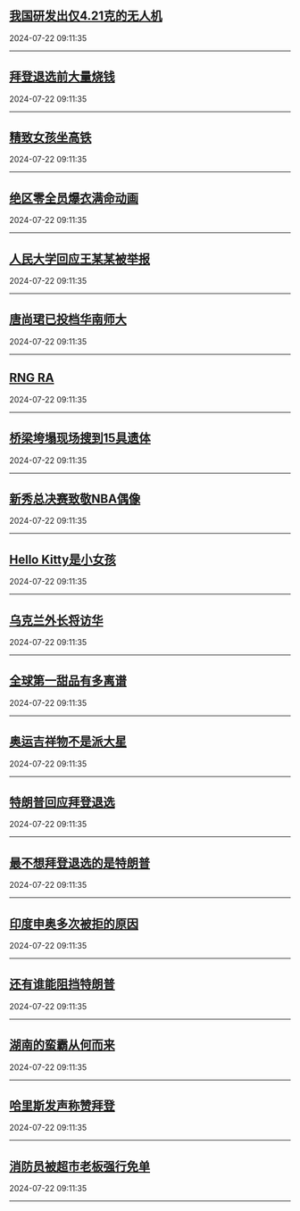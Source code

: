 ## [我国研发出仅4.21克的无人机](https://search.bilibili.com/all?vt=36849326&keyword=%E6%88%91%E5%9B%BD%E7%A0%94%E5%8F%91%E5%87%BA%E4%BB%854.21%E5%85%8B%E7%9A%84%E6%97%A0%E4%BA%BA%E6%9C%BA&order=click)

2024-07-22 09:11:35

---
## [拜登退选前大量烧钱](https://search.bilibili.com/all?vt=36849326&keyword=%E6%8B%9C%E7%99%BB%E9%80%80%E9%80%89%E5%89%8D%E5%A4%A7%E9%87%8F%E7%83%A7%E9%92%B1&order=click)

2024-07-22 09:11:35

---
## [精致女孩坐高铁](https://search.bilibili.com/all?vt=36849326&keyword=%E7%B2%BE%E8%87%B4%E5%A5%B3%E5%AD%A9%E5%9D%90%E9%AB%98%E9%93%81&order=click)

2024-07-22 09:11:35

---
## [绝区零全员爆衣满命动画](https://search.bilibili.com/all?vt=36849326&keyword=%E7%BB%9D%E5%8C%BA%E9%9B%B6%E5%85%A8%E5%91%98%E7%88%86%E8%A1%A3%E6%BB%A1%E5%91%BD%E5%8A%A8%E7%94%BB&order=click)

2024-07-22 09:11:35

---
## [人民大学回应王某某被举报](https://search.bilibili.com/all?vt=36849326&keyword=%E4%BA%BA%E6%B0%91%E5%A4%A7%E5%AD%A6%E5%9B%9E%E5%BA%94%E7%8E%8B%E6%9F%90%E6%9F%90%E8%A2%AB%E4%B8%BE%E6%8A%A5&order=click)

2024-07-22 09:11:35

---
## [唐尚珺已投档华南师大](https://search.bilibili.com/all?vt=36849326&keyword=%E5%94%90%E5%B0%9A%E7%8F%BA%E5%B7%B2%E6%8A%95%E6%A1%A3%E5%8D%8E%E5%8D%97%E5%B8%88%E5%A4%A7&order=click)

2024-07-22 09:11:35

---
## [RNG RA](https://search.bilibili.com/all?vt=36849326&keyword=RNG+RA&order=click)

2024-07-22 09:11:35

---
## [桥梁垮塌现场搜到15具遗体](https://search.bilibili.com/all?vt=36849326&keyword=%E6%A1%A5%E6%A2%81%E5%9E%AE%E5%A1%8C%E7%8E%B0%E5%9C%BA%E6%90%9C%E5%88%B015%E5%85%B7%E9%81%97%E4%BD%93&order=click)

2024-07-22 09:11:35

---
## [新秀总决赛致敬NBA偶像](https://search.bilibili.com/all?vt=36849326&keyword=%E6%96%B0%E7%A7%80%E6%80%BB%E5%86%B3%E8%B5%9B%E8%87%B4%E6%95%ACNBA%E5%81%B6%E5%83%8F&order=click)

2024-07-22 09:11:35

---
## [Hello Kitty是小女孩](https://search.bilibili.com/all?vt=36849326&keyword=Hello+Kitty%E6%98%AF%E5%B0%8F%E5%A5%B3%E5%AD%A9&order=click)

2024-07-22 09:11:35

---
## [乌克兰外长将访华](https://search.bilibili.com/all?vt=36849326&keyword=%E4%B9%8C%E5%85%8B%E5%85%B0%E5%A4%96%E9%95%BF%E5%B0%86%E8%AE%BF%E5%8D%8E&order=click)

2024-07-22 09:11:35

---
## [全球第一甜品有多离谱](https://search.bilibili.com/all?vt=36849326&keyword=%E5%85%A8%E7%90%83%E7%AC%AC%E4%B8%80%E7%94%9C%E5%93%81%E6%9C%89%E5%A4%9A%E7%A6%BB%E8%B0%B1&order=click)

2024-07-22 09:11:35

---
## [奥运吉祥物不是派大星](https://search.bilibili.com/all?vt=36849326&keyword=%E5%A5%A5%E8%BF%90%E5%90%89%E7%A5%A5%E7%89%A9%E4%B8%8D%E6%98%AF%E6%B4%BE%E5%A4%A7%E6%98%9F&order=click)

2024-07-22 09:11:35

---
## [特朗普回应拜登退选](https://search.bilibili.com/all?vt=36849326&keyword=%E7%89%B9%E6%9C%97%E6%99%AE%E5%9B%9E%E5%BA%94%E6%8B%9C%E7%99%BB%E9%80%80%E9%80%89&order=click)

2024-07-22 09:11:35

---
## [最不想拜登退选的是特朗普](https://search.bilibili.com/all?vt=36849326&keyword=%E6%9C%80%E4%B8%8D%E6%83%B3%E6%8B%9C%E7%99%BB%E9%80%80%E9%80%89%E7%9A%84%E6%98%AF%E7%89%B9%E6%9C%97%E6%99%AE&order=click)

2024-07-22 09:11:35

---
## [印度申奥多次被拒的原因](https://search.bilibili.com/all?vt=36849326&keyword=%E5%8D%B0%E5%BA%A6%E7%94%B3%E5%A5%A5%E5%A4%9A%E6%AC%A1%E8%A2%AB%E6%8B%92%E7%9A%84%E5%8E%9F%E5%9B%A0&order=click)

2024-07-22 09:11:35

---
## [还有谁能阻挡特朗普](https://search.bilibili.com/all?vt=36849326&keyword=%E8%BF%98%E6%9C%89%E8%B0%81%E8%83%BD%E9%98%BB%E6%8C%A1%E7%89%B9%E6%9C%97%E6%99%AE&order=click)

2024-07-22 09:11:35

---
## [湖南的蛮霸从何而来](https://search.bilibili.com/all?vt=36849326&keyword=%E6%B9%96%E5%8D%97%E7%9A%84%E8%9B%AE%E9%9C%B8%E4%BB%8E%E4%BD%95%E8%80%8C%E6%9D%A5&order=click)

2024-07-22 09:11:35

---
## [哈里斯发声称赞拜登](https://search.bilibili.com/all?vt=36849326&keyword=%E5%93%88%E9%87%8C%E6%96%AF%E5%8F%91%E5%A3%B0%E7%A7%B0%E8%B5%9E%E6%8B%9C%E7%99%BB&order=click)

2024-07-22 09:11:35

---
## [消防员被超市老板强行免单](https://search.bilibili.com/all?vt=36849326&keyword=%E6%B6%88%E9%98%B2%E5%91%98%E8%A2%AB%E8%B6%85%E5%B8%82%E8%80%81%E6%9D%BF%E5%BC%BA%E8%A1%8C%E5%85%8D%E5%8D%95&order=click)

2024-07-22 09:11:35

---
